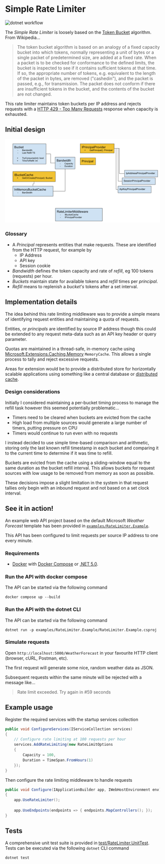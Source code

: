 # Simple Rate Limiter

![dotnet workflow](https://github.com/philBrown/simple-rate-limiter/actions/workflows/dotnet.yml/badge.svg)

The _Simple Rate Limiter_ is loosely based on the [Token Bucket](https://en.wikipedia.org/wiki/Token_bucket) algorithm.
From Wikipedia...

> The token bucket algorithm is based on an analogy of a fixed capacity bucket into which tokens, normally representing
> a unit of bytes or a single packet of predetermined size, are added at a fixed rate. When a packet is to be checked
> for conformance to the defined limits, the bucket is inspected to see if it contains sufficient tokens at that time.
> If so, the appropriate number of tokens, e.g. equivalent to the length of the packet in bytes, are removed
> ("cashedin"), and the packet is passed, e.g., for transmission. The packet does not conform if there are insufficient
> tokens in the bucket, and the contents of the bucket are not changed.

This rate limiter maintains token buckets per IP address and rejects requests with a
[HTTP 429 - Too Many Requests](https://http.cat/429) response when capacity is exhausted.

## Initial design

![initial design](./docs/system-design.svg)

### Glossary

* A _Principal_ represents entities that make requests. These are identified from the HTTP request, for example by
  - IP Address
  - API key
  - Session cookie
* _Bandwidth_ defines the token capacity and rate of _refill_, eg 100 tokens (requests) per hour.
* _Buckets_ maintain state for available tokens and _refill_ times per _principal_.
* _Refill_ means to replenish a _bucket's_ tokens after a set interval.

## Implementation details

The idea behind this rate limiting middleware was to provide a simple means of identifying request entities and
maintaining a quota of requests.

Entities, or _principals_ are identified by source IP address though this could be extended to any request meta-data
such as an API key header or query parameter.

Quotas are maintained in a thread-safe, in-memory cache using
[Microsoft.Extensions.Caching.Memory](https://www.nuget.org/packages/Microsoft.Extensions.Caching.Memory/)
`MemoryCache`. This allows a single process to tally and reject excessive requests.

Areas for extension would be to provide a distributed store for horizontally scalable applications using something like
a central database or [distributed cache](https://hazelcast.com/glossary/distributed-cache/).

### Design considerations

Initially I considered maintaining a per-bucket timing process to manage the refill task however this seemed potentially
problematic...

* Timers need to be cleared when buckets are evicted from the cache
* High load from multiple sources would generate a large number of timers, putting pressure on CPU
* Timers would continue to run even with no requests

I instead decided to use simple time-based comparison and arithmetic, storing only the last known refill timestamp in
each bucket and comparing it to the current time to determine if it was time to refill.

Buckets are evicted from the cache using a sliding-window equal to the same duration as the bucket refill interval.
This allows buckets for request sources with low usage to be removed from memory as soon as possible.

These decisions impose a slight limitation in the system in that request tallies only begin with an inbound request and
not based on a set clock interval.

## See it in action!

An example web API project based on the default Microsoft _Weather Forecast_ template has been provided in
[`examples/RateLimiter.Example`](./examples/RateLimiter.Example).

This API has been configured to limit requests per source IP address to one every minute.

### Requirements

* [Docker](https://docs.docker.com/get-docker/) with [Docker Compose](https://docs.docker.com/compose/) or
  [.NET 5.0](https://dotnet.microsoft.com/download/dotnet/5.0).

### Run the API with docker compose

The API can be started via the following command

```shell
docker compose up --build
```

### Run the API with the dotnet CLI

The API can be started via the following command

```shell
dotnet run -p examples/RateLimiter.Example/RateLimiter.Example.csproj
```

### Simulate requests

Open `http://localhost:5000/WeatherForecast` in your favourite HTTP client (browser, cURL, Postman, etc).

The first request will generate some nice, random weather data as JSON.

Subsequent requests within the same minute will be rejected with a message like...

> Rate limit exceeded. Try again in #59 seconds

## Example usage

Register the required services with the startup services collection

```c#
public void ConfigureServices(IServiceCollection services)
{
    // Configure rate limiting at 100 requests per hour
    services.AddRateLimiting(new RateLimitOptions
    {
        Capacity = 100,
        Duration = TimeSpan.FromHours(1)
    });
}
```

Then configure the rate limiting middleware to handle requests

```c#
public void Configure(IApplicationBuilder app, IWebHostEnvironment env)
{
    app.UseRateLimiter();
    
    app.UseEndpoints(endpoints => { endpoints.MapControllers(); });
}
```

## Tests

A comprehensive unit test suite is provided in [test/RateLimiter.UnitTest](./test/RateLimiter.UnitTest). Tests can be
executed via the following `dotnet` CLI command

```shell
dotnet test
```

